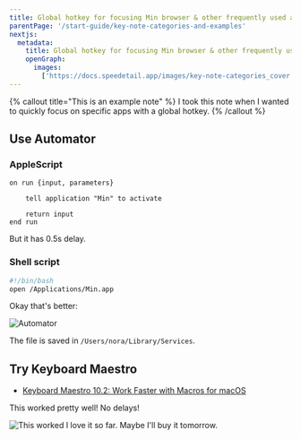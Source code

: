 ```yaml
---
title: Global hotkey for focusing Min browser & other frequently used apps
parentPage: '/start-guide/key-note-categories-and-examples'
nextjs:
  metadata:
    title: Global hotkey for focusing Min browser & other frequently used apps
    openGraph:
      images:
        ['https://docs.speedetail.app/images/key-note-categories_cover.png']
---
```


{% callout title="This is an example note" %}
I took this note when I wanted to quickly focus on specific apps with a global hotkey.
{% /callout %}

## Use Automator

### AppleScript

```applescript
on run {input, parameters}

	tell application "Min" to activate

	return input
end run
```

But it has 0.5s delay.

### Shell script

```sh
#!/bin/bash
open /Applications/Min.app
```

Okay that's better:

![Automator](/images/example-note_config-and-tips-4_automator.png)

The file is saved in `/Users/nora/Library/Services`.

## Try Keyboard Maestro

- [Keyboard Maestro 10.2: Work Faster with Macros for macOS](http://www.keyboardmaestro.com/main/)

This worked pretty well! No delays!

![This worked](/images/example-note_config-and-tips-4_keyboard-maestro.png)
I love it so far. Maybe I'll buy it tomorrow.
